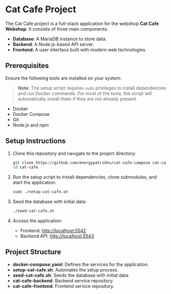 # Cat Cafe Project

The Cat Cafe project is a full-stack application for the webshop **Cat Cafe Webshop**. It consists of three main components:
- **Database**: A MariaDB instance to store data.
- **Backend**: A Node.js-based API server.
- **Frontend**: A user interface built with modern web technologies.

## Prerequisites

Ensure the following tools are installed on your system:
> **Note**: The setup script requires `sudo` privileges to install dependencies and run Docker commands.
> For most of the tools, the script will automatically install them if they are not already present.
- Docker
- Docker Compose
- Git
- Node.js and npm

## Setup Instructions

1. Clone this repository and navigate to the project directory:
   ```bash
   git clone https://github.com/energypatrikhu/cat-cafe-compose cat-cafe
   cd cat-cafe
   ```

2. Run the setup script to install dependencies, clone submodules, and start the application:
   ```bash
   sudo ./setup-cat-cafe.sh
   ```

3. Seed the database with initial data:
   ```bash
   ./seed-cat-cafe.sh
   ```

4. Access the application:
   - Frontend: [http://localhost:5542](http://localhost:5542)
   - Backend API: [http://localhost:5543](http://localhost:5543)

## Project Structure

- **docker-compose.yaml**: Defines the services for the application.
- **setup-cat-cafe.sh**: Automates the setup process.
- **seed-cat-cafe.sh**: Seeds the database with initial data.
- **cat-cafe-backend**: Backend service repository.
- **cat-cafe-frontend**: Frontend service repository.
